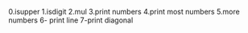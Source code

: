 0.isupper
1.isdigit
2.mul
3.print numbers
4.print most numbers
5.more numbers
6- print line
7-print diagonal
